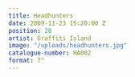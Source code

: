 ```yaml
---
title: Headhunters
date: 2009-11-23 15:20:00 Z
position: 28
artist: Graffiti Island
image: "/uploads/headhunters.jpg"
catalogue-number: HA002
format: 7"
---
```



